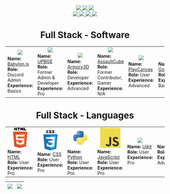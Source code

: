 <!-- SOCIAL LINKS -->
<div align="center">
  <a href="https://youtube.com/channel/UCPnPW3BMq3Lv--L6XFoVfLA">
    <img src="https://img.shields.io/badge/youtube-%23E60023.svg?&style=for-the-badge&logo=youtube&logoColor=white" />
  </a>
  <a href="https://discord.gg/rtpFtwnZCq">
    <img src="https://img.shields.io/badge/Armory3D Discord-%23E60023.svg?&color=darkslateblue&style=for-the-badge&logo=discord&logoColor=white" />
  </a>
  <a href="https://discord.gg/bn2xx6VkbP">
    <img src="https://img.shields.io/badge/Babylon.js Discord-%23E60023.svg?&color=darkslateblue&style=for-the-badge&logo=discord&logoColor=white" />
  </a><br />
  <a href="https://twitter.com/rpaladin_01">
    <img src="https://img.shields.io/badge/twitter-%23E60023.svg?&color=blue&style=for-the-badge&logo=twitter&logoColor=white" />
  </a>
  <a href="https://blenderartists.org/u/rpaladin">
    <img src="https://img.shields.io/badge/BlenderArtists Forum-%23E60023.svg?&color=yellow&style=for-the-badge&logo=discourse&logoColor=white" />
  </a>
  <a href="https://blender.stackexchange.com/users/123064/rpaladin">
    <img src="https://img.shields.io/badge/BlenderStackExchange-%23E60023.svg?&color=lightgrey&style=for-the-badge&logo=stackexchange&logoColor=white" />
  </a>
  <a href="https://reddit.com/u/randompandagames">
    <img src="https://img.shields.io/badge/reddit-%23E60023.svg?&color=darkorange&style=for-the-badge&logo=reddit&logoColor=white" />
  </a>
</div>
<!-- Full Stack - Software -->
<h1 align="center">Full Stack - Software</h1>
<table align="center">
  <tr>
    <!-- Babylon.js -->
    <td>
      <div align="center">
        <img src="https://avatars.githubusercontent.com/u/4855800?s=200&v=4" width=64 /><br />
        <div align="left">
          <b>Name: </b><a href="https://babylonjs.com">Babylon.js</a><br />
          <b>Role: </b>Discord Admin<br />
          <b>Experience: </b>Basics
        </div>
      </div>
    </td>
    <!-- UPBGE -->
    <td>
      <div align="center">
        <img src="https://avatars.githubusercontent.com/u/16006310?s=200&v=4" width=64 /><br />
        <div align="left">
          <b>Name: </b><a href="https://upbge.org">UPBGE</a><br />
          <b>Role: </b>Former Admin & Developer<br />
          <b>Experience: </b>Pro
        </div>
      </div>
    </td>
    <!-- Armory3D -->
    <td>
      <div align="center">
        <img src="https://avatars.githubusercontent.com/u/20436620?s=200&v=4" width=64 /><br />
        <div align="left">
          <b>Name: </b><a href="https://armory3d.org">Armory3D</a><br />
          <b>Role: </b>Developer<br />
          <b>Experience: </b>Advanced
        </div>
      </div>
    </td>
    <!-- AssaultCube -->
    <td>
      <div align="center">
        <img src="https://avatars.githubusercontent.com/u/5957666?s=200&v=4" width=64 /></br />
        <div align="left">
          <b>Name: </b><a href="https://assault.cubers.net">AssaultCube</a></br />
          <b>Role: </b>Former Contributor, Gamer</br />
          <b>Experience: </b>N/A</b>
        </div>
      </div>
    </td>
    <!-- PlayCanvas -->
    <td>
      <div align="center">
        <img src="https://avatars.githubusercontent.com/u/1030579?s=200&v=4" width=64 /></br />
        <div align="left">
          <b>Name: </b><a href="https://playcanvas.com">PlayCanvas</a></br />
          <b>Role: </b>User</br />
          <b>Experience: </b>Advanced
        </div>
      </div>
    </td>
    <!-- Godot -->
    <td>
      <div align="center">
        <img src="https://avatars.githubusercontent.com/u/6318500?s=200&v=4" width=64 /></br />
        <div align="left">
          <b>Name: </b><a href="https://godotengine.org">Godot</a></br />
          <b>Role: </b>User</br />
          <b>Experience: </b>Basics
        </div>
      </div>
    </td>
    <!-- Unity3D -->
    <td>
      <div align="center">
        <img src="https://avatars.githubusercontent.com/u/13039680?s=200&v=4" width=64 /></br />
        <div align="left">
          <b>Name: </b><a href="https://unity3d.com">Unity3D</a></br />
          <b>Role: </b>User</br />
          <b>Experience: </b>Basics
         </div>
      </div>
    </td>
    <!-- Blend4Web -->
    <td>
      <div align="center">
        <img src="https://avatars.githubusercontent.com/u/7070926?s=200&v=4" width=64 /></br />
        <div align="left">
          <b>Name: </b><a href="https://blend4web.com">Blend4Web</a></br />
          <b>Role: </b>User</br />
          <b>Experience: </b>Basics
        </div>
      </div>
    </td>
  </tr>
</table>
<!-- Full Stack - Languages -->
<h1 align="center">Full Stack - Languages</h1>
<table>
  <tr>
    <!-- HTML5 -->
    <td>
      <div align="center">
        <img src="https://raw.githubusercontent.com/github/explore/80688e429a7d4ef2fca1e82350fe8e3517d3494d/topics/html/html.png" width=64 /></br />
        <div align="left">
          <b>Name: </b><a href="https://developer.mozilla.org">HTML</a></br />
          <b>Role: </b>User</br />
          <b>Experience: </b>Pro
        </div>
      </div>
    </td>
    <!-- CSS3 -->
    <td>
      <div align="center">
        <img src="https://raw.githubusercontent.com/github/explore/80688e429a7d4ef2fca1e82350fe8e3517d3494d/topics/css/css.png" width=64 /></br />
        <div align="left">
          <b>Name: </b><a href="https://developer.mozilla.org">CSS</a></br />
          <b>Role: </b>User</br />
          <b>Experience: </b>Pro
        </div>
      </div>
    </td>
    <!-- Python3 -->
    <td>
      <div align="center">
        <img src="https://raw.githubusercontent.com/github/explore/80688e429a7d4ef2fca1e82350fe8e3517d3494d/topics/python/python.png" width=64 /></br />
        <div align="left">
          <b>Name: </b><a href="https://python.org">Python</a></br />
          <b>Role: </b>User</br />
          <b>Experience: </b>Pro
        </div>
      </div>
    </td>
    <!-- JavaScript -->
    <td>
      <div align="center">
        <img src="https://raw.githubusercontent.com/github/explore/80688e429a7d4ef2fca1e82350fe8e3517d3494d/topics/javascript/javascript.png" width=64 /></br />
        <div align="left">
          <b>Name: </b><a href="https://www.javascript.com">JavaScript</a></br />
          <b>Role: </b>User</br />
          <b>Experience: </b>Pro
        </div>
      </div>
    </td>
    <!-- Bootstrap -->
    <td>
      <div align="center">
        <img src="https://avatars.githubusercontent.com/u/2918581?s=200&v=4" width=64 /></br />
        <div align="left">
          <b>Name: </b><a href="https://getbootstrap.com">Uikit</a></br />
          <b>Role: </b>User</br />
          <b>Experience: </b>Pro
        </div>
      </div>
    </td>
    <!-- Uikit -->
    <td>
      <div align="center">
        <img src="https://avatars.githubusercontent.com/u/4173184?s=200&v=4" width=64 /></br />
        <div align="left">
          <b>Name: </b><a href="https://getuikit.com">Uikit</a></br />
          <b>Role: </b>User</br />
          <b>Experience: </b>Advanced
        </div>
      </div>
    </td>
    <!-- TailwindCSS -->
    <td>
      <div align="center">
        <img src="https://avatars.githubusercontent.com/u/67109815?s=200&v=4" width=64 /></br />
        <div align="left">
          <b>Name: </b><a href="http://tailwindcss.com">Tailwind CSS</a></br />
          <b>Role: </b>User</br />
          <b>Experience: </b>Basics
        </div>
      </div>
    </td>
    <!-- MySQL -->
    <td>
      <div align="center">
        <img src="https://raw.githubusercontent.com/github/explore/80688e429a7d4ef2fca1e82350fe8e3517d3494d/topics/mysql/mysql.png" width=64 /></br />
        <div align="left">
          <b>Name: </b><a href="https://mysql.com">MySQL</a></br />
          <b>Role: </b>User</br />
          <b>Experience: </b>Basics
        </div>
      </div>
    </td>
    <!-- Node.js -->
    <td>
      <div align="center">
        <img src="https://avatars.githubusercontent.com/u/9950313?s=200&v=4" width=64 /></br />
        <div align="left">
          <b>Name: </b><a href="https://nodejs.org">Node.js</a></br />
          <b>Role: </b>User</br />
          <b>Experience: </b>Advanced
        </div>
      </div>
    </td>
  </tr>
</table>

|  <img align="center" src="https://github-readme-stats.vercel.app/api/top-langs/?username=rpaladin&layout=compact&theme=ayu-mirage&show_icons=true" /> | <img align="center" src="https://github-readme-stats.vercel.app/api?username=rpaladin&theme=ayu-mirage&show_icons=true" />
| ------------- | ------------- |
